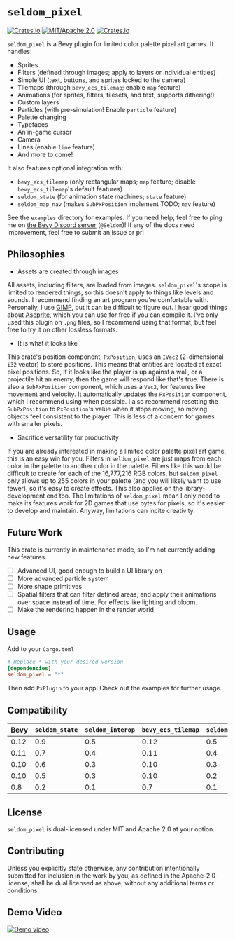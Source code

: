 # `seldom_pixel`

[![Crates.io](https://img.shields.io/crates/v/seldom_pixel.svg)](https://crates.io/crates/seldom_pixel)
[![MIT/Apache 2.0](https://img.shields.io/badge/license-MIT%2FApache-blue.svg)](https://github.com/Seldom-SE/seldom_pixel#license)
[![Crates.io](https://img.shields.io/crates/d/seldom_pixel.svg)](https://crates.io/crates/seldom_pixel)

`seldom_pixel` is a Bevy plugin for limited color palette pixel art games. It handles:

* Sprites
* Filters (defined through images; apply to layers or individual entities)
* Simple UI (text, buttons, and sprites locked to the camera)
* Tilemaps (through `bevy_ecs_tilemap`; enable `map` feature)
* Animations (for sprites, filters, tilesets, and text; supports dithering!)
* Custom layers
* Particles (with pre-simulation! Enable `particle` feature)
* Palette changing
* Typefaces
* An in-game cursor
* Camera
* Lines (enable `line` feature)
* And more to come!

It also features optional integration with:

* `bevy_ecs_tilemap` (only rectangular maps; `map` feature;
disable `bevy_ecs_tilemap`'s default features)
* `seldom_state` (for animation state machines; `state` feature)
* `seldom_map_nav` (makes `SubPxPosition` implement TODO; `nav` feature)

See the `examples` directory for examples. If you need help, feel free to ping me
on [the Bevy Discord server](https://discord.com/invite/bevy) (`@Seldom`)! If any of the docs
need improvement, feel free to submit an issue or pr!

## Philosophies

* Assets are created through images

All assets, including filters, are loaded from images. `seldom_pixel`'s scope is limited
to rendered things, so this doesn't apply to things like levels and sounds. I recommend
finding an art program you're comfortable with. Personally, I use [GIMP](https://www.gimp.org/),
but it can be difficult to figure out. I hear good things
about [Aseprite](https://github.com/aseprite/aseprite/), which you can use for free if you
can compile it. I've only used this plugin on `.png` files, so I recommend using that format,
but feel free to try it on other lossless formats.

* It is what it looks like

This crate's position component, `PxPosition`, uses an `IVec2` (2-dimensional `i32` vector)
to store positions. This means that entities are located at exact pixel positions.
So, if it looks like the player is up against a wall, or a projectile hit an enemy, then the game
will respond like that's true. There is also a `SubPxPosition` component, which uses a `Vec2`,
for features like movement and velocity. It automatically updates the `PxPosition` component,
which I recommend using when possible. I also recommend resetting the `SubPxPosition`
to `PxPosition`'s value when it stops moving, so moving objects feel consistent to the player.
This is less of a concern for games with smaller pixels.

* Sacrifice versatility for productivity

If you are already interested in making a limited color palette pixel art game,
this is an easy win for you. Filters in `seldom_pixel` are just maps from each color
in the palette to another color in the palette. Filters like this would be difficult to create
for each of the 16,777,216 RGB colors, but `seldom_pixel` only allows up to 255 colors
in your palette (and you will likely want to use fewer), so it's easy to create effects.
This also applies on the library-development end too. The limitations of `seldom_pixel` mean
I only need to make its features work for 2D games that use bytes for pixels, so it's easier
to develop and maintain. Anyway, limitations can incite creativity.

## Future Work

This crate is currently in maintenance mode, so I'm not currently adding new features.

- [ ] Advanced UI, good enough to build a UI library on
- [ ] More advanced particle system
- [ ] More shape primitives
- [ ] Spatial filters that can filter defined areas, and apply their animations over space
instead of time. For effects like lighting and bloom.
- [ ] Make the rendering happen in the render world

## Usage

Add to your `Cargo.toml`

```toml
# Replace * with your desired version
[dependencies]
seldom_pixel = "*"
```

Then add `PxPlugin` to your app. Check out the examples for further usage.

## Compatibility

| Bevy | `seldom_state` | `seldom_interop` | `bevy_ecs_tilemap` | `seldom_pixel` |
| ---- | -------------- | ---------------- | ------------------ | -------------- |
| 0.12 | 0.9            | 0.5              | 0.12               | 0.5            |
| 0.11 | 0.7            | 0.4              | 0.11               | 0.4            |
| 0.10 | 0.6            | 0.3              | 0.10               | 0.3            |
| 0.10 | 0.5            | 0.3              | 0.10               | 0.2            |
| 0.8  | 0.2            | 0.1              | 0.7                | 0.1            |

## License

`seldom_pixel` is dual-licensed under MIT and Apache 2.0 at your option.

## Contributing

Unless you explicitly state otherwise, any contribution intentionally submitted for inclusion
in the work by you, as defined in the Apache-2.0 license, shall be dual licensed as above,
without any additional terms or conditions.

## Demo Video

[![Demo video](https://img.youtube.com/vi/pmTPdGxYVYw/maxresdefault.jpg)](https://youtu.be/pmTPdGxYVYw)

